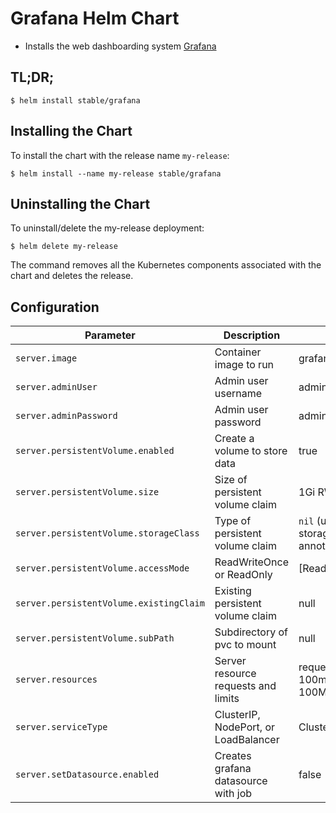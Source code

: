 # Grafana Helm Chart

* Installs the web dashboarding system [Grafana](http://grafana.org/)

## TL;DR;

```console
$ helm install stable/grafana
```

## Installing the Chart

To install the chart with the release name `my-release`:

```console
$ helm install --name my-release stable/grafana
```

## Uninstalling the Chart

To uninstall/delete the my-release deployment:

```console
$ helm delete my-release
```

The command removes all the Kubernetes components associated with the chart and deletes the release.


## Configuration

| Parameter                              | Description                         | Default                                           |
|----------------------------------------|-------------------------------------|---------------------------------------------------|
| `server.image`                         | Container image to run              | grafana/grafana:4.3.2                            |
| `server.adminUser`                     | Admin user username                 | admin                                             |
| `server.adminPassword`                 | Admin user password                 | admin                                             |
| `server.persistentVolume.enabled`      | Create a volume to store data       | true                                              |
| `server.persistentVolume.size`         | Size of persistent volume claim     | 1Gi RW                                            |
| `server.persistentVolume.storageClass` | Type of persistent volume claim     | `nil` (uses alpha storage class annotation)       |
| `server.persistentVolume.accessMode`   | ReadWriteOnce or ReadOnly           | [ReadWriteOnce]                                   |
| `server.persistentVolume.existingClaim`| Existing persistent volume claim    | null                                              |
| `server.persistentVolume.subPath`      | Subdirectory of pvc to mount        | null                                              |
| `server.resources`                     | Server resource requests and limits | requests: {cpu: 100m, memory: 100Mi}              |
| `server.serviceType`                   | ClusterIP, NodePort, or LoadBalancer| ClusterIP                                         |
| `server.setDatasource.enabled`         | Creates grafana datasource with job | false                                             |
